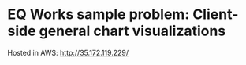 # EQ Works sample problem: Client-side general chart visualizations

Hosted in AWS: http://35.172.119.229/

